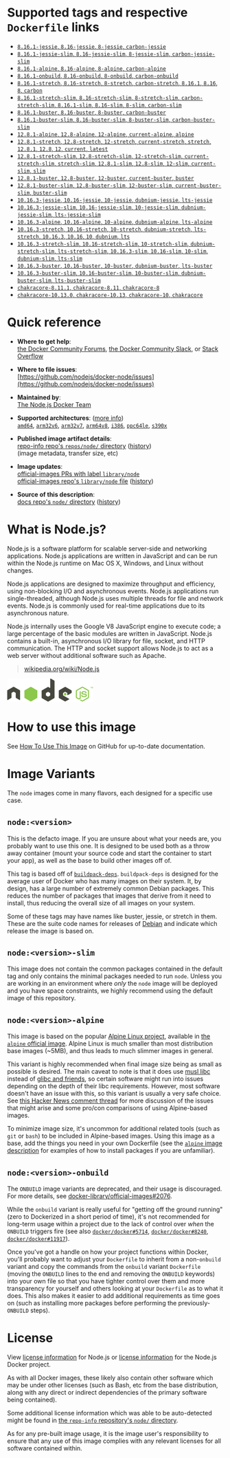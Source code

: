 <!--

********************************************************************************

WARNING:

    DO NOT EDIT "node/README.md"

    IT IS AUTO-GENERATED

    (from the other files in "node/" combined with a set of templates)

********************************************************************************

-->

# Supported tags and respective `Dockerfile` links

-	[`8.16.1-jessie`, `8.16-jessie`, `8-jessie`, `carbon-jessie`](https://github.com/nodejs/docker-node/blob/a9c583095d4cf08bbd68f570a1f9a99780820351/8/jessie/Dockerfile)
-	[`8.16.1-jessie-slim`, `8.16-jessie-slim`, `8-jessie-slim`, `carbon-jessie-slim`](https://github.com/nodejs/docker-node/blob/a9c583095d4cf08bbd68f570a1f9a99780820351/8/jessie-slim/Dockerfile)
-	[`8.16.1-alpine`, `8.16-alpine`, `8-alpine`, `carbon-alpine`](https://github.com/nodejs/docker-node/blob/a9c583095d4cf08bbd68f570a1f9a99780820351/8/alpine/Dockerfile)
-	[`8.16.1-onbuild`, `8.16-onbuild`, `8-onbuild`, `carbon-onbuild`](https://github.com/nodejs/docker-node/blob/a9c583095d4cf08bbd68f570a1f9a99780820351/8/onbuild/Dockerfile)
-	[`8.16.1-stretch`, `8.16-stretch`, `8-stretch`, `carbon-stretch`, `8.16.1`, `8.16`, `8`, `carbon`](https://github.com/nodejs/docker-node/blob/a9c583095d4cf08bbd68f570a1f9a99780820351/8/stretch/Dockerfile)
-	[`8.16.1-stretch-slim`, `8.16-stretch-slim`, `8-stretch-slim`, `carbon-stretch-slim`, `8.16.1-slim`, `8.16-slim`, `8-slim`, `carbon-slim`](https://github.com/nodejs/docker-node/blob/a9c583095d4cf08bbd68f570a1f9a99780820351/8/stretch-slim/Dockerfile)
-	[`8.16.1-buster`, `8.16-buster`, `8-buster`, `carbon-buster`](https://github.com/nodejs/docker-node/blob/a9c583095d4cf08bbd68f570a1f9a99780820351/8/buster/Dockerfile)
-	[`8.16.1-buster-slim`, `8.16-buster-slim`, `8-buster-slim`, `carbon-buster-slim`](https://github.com/nodejs/docker-node/blob/a9c583095d4cf08bbd68f570a1f9a99780820351/8/buster-slim/Dockerfile)
-	[`12.8.1-alpine`, `12.8-alpine`, `12-alpine`, `current-alpine`, `alpine`](https://github.com/nodejs/docker-node/blob/a9c583095d4cf08bbd68f570a1f9a99780820351/12/alpine/Dockerfile)
-	[`12.8.1-stretch`, `12.8-stretch`, `12-stretch`, `current-stretch`, `stretch`, `12.8.1`, `12.8`, `12`, `current`, `latest`](https://github.com/nodejs/docker-node/blob/a9c583095d4cf08bbd68f570a1f9a99780820351/12/stretch/Dockerfile)
-	[`12.8.1-stretch-slim`, `12.8-stretch-slim`, `12-stretch-slim`, `current-stretch-slim`, `stretch-slim`, `12.8.1-slim`, `12.8-slim`, `12-slim`, `current-slim`, `slim`](https://github.com/nodejs/docker-node/blob/a9c583095d4cf08bbd68f570a1f9a99780820351/12/stretch-slim/Dockerfile)
-	[`12.8.1-buster`, `12.8-buster`, `12-buster`, `current-buster`, `buster`](https://github.com/nodejs/docker-node/blob/a9c583095d4cf08bbd68f570a1f9a99780820351/12/buster/Dockerfile)
-	[`12.8.1-buster-slim`, `12.8-buster-slim`, `12-buster-slim`, `current-buster-slim`, `buster-slim`](https://github.com/nodejs/docker-node/blob/a9c583095d4cf08bbd68f570a1f9a99780820351/12/buster-slim/Dockerfile)
-	[`10.16.3-jessie`, `10.16-jessie`, `10-jessie`, `dubnium-jessie`, `lts-jessie`](https://github.com/nodejs/docker-node/blob/a9c583095d4cf08bbd68f570a1f9a99780820351/10/jessie/Dockerfile)
-	[`10.16.3-jessie-slim`, `10.16-jessie-slim`, `10-jessie-slim`, `dubnium-jessie-slim`, `lts-jessie-slim`](https://github.com/nodejs/docker-node/blob/a9c583095d4cf08bbd68f570a1f9a99780820351/10/jessie-slim/Dockerfile)
-	[`10.16.3-alpine`, `10.16-alpine`, `10-alpine`, `dubnium-alpine`, `lts-alpine`](https://github.com/nodejs/docker-node/blob/a9c583095d4cf08bbd68f570a1f9a99780820351/10/alpine/Dockerfile)
-	[`10.16.3-stretch`, `10.16-stretch`, `10-stretch`, `dubnium-stretch`, `lts-stretch`, `10.16.3`, `10.16`, `10`, `dubnium`, `lts`](https://github.com/nodejs/docker-node/blob/a9c583095d4cf08bbd68f570a1f9a99780820351/10/stretch/Dockerfile)
-	[`10.16.3-stretch-slim`, `10.16-stretch-slim`, `10-stretch-slim`, `dubnium-stretch-slim`, `lts-stretch-slim`, `10.16.3-slim`, `10.16-slim`, `10-slim`, `dubnium-slim`, `lts-slim`](https://github.com/nodejs/docker-node/blob/a9c583095d4cf08bbd68f570a1f9a99780820351/10/stretch-slim/Dockerfile)
-	[`10.16.3-buster`, `10.16-buster`, `10-buster`, `dubnium-buster`, `lts-buster`](https://github.com/nodejs/docker-node/blob/a9c583095d4cf08bbd68f570a1f9a99780820351/10/buster/Dockerfile)
-	[`10.16.3-buster-slim`, `10.16-buster-slim`, `10-buster-slim`, `dubnium-buster-slim`, `lts-buster-slim`](https://github.com/nodejs/docker-node/blob/a9c583095d4cf08bbd68f570a1f9a99780820351/10/buster-slim/Dockerfile)
-	[`chakracore-8.11.1`, `chakracore-8.11`, `chakracore-8`](https://github.com/nodejs/docker-node/blob/8ccd57c1457a1b47adc4d82f9fed9ad51ccef3c5/chakracore/8/Dockerfile)
-	[`chakracore-10.13.0`, `chakracore-10.13`, `chakracore-10`, `chakracore`](https://github.com/nodejs/docker-node/blob/69c8a5f448f46f9e34d7fb577eca79ba01f6864d/chakracore/10/Dockerfile)

# Quick reference

-	**Where to get help**:  
	[the Docker Community Forums](https://forums.docker.com/), [the Docker Community Slack](https://blog.docker.com/2016/11/introducing-docker-community-directory-docker-community-slack/), or [Stack Overflow](https://stackoverflow.com/search?tab=newest&q=docker)

-	**Where to file issues**:  
	[https://github.com/nodejs/docker-node/issues](https://github.com/nodejs/docker-node/issues)

-	**Maintained by**:  
	[The Node.js Docker Team](https://github.com/nodejs/docker-node)

-	**Supported architectures**: ([more info](https://github.com/docker-library/official-images#architectures-other-than-amd64))  
	[`amd64`](https://hub.docker.com/r/amd64/node/), [`arm32v6`](https://hub.docker.com/r/arm32v6/node/), [`arm32v7`](https://hub.docker.com/r/arm32v7/node/), [`arm64v8`](https://hub.docker.com/r/arm64v8/node/), [`i386`](https://hub.docker.com/r/i386/node/), [`ppc64le`](https://hub.docker.com/r/ppc64le/node/), [`s390x`](https://hub.docker.com/r/s390x/node/)

-	**Published image artifact details**:  
	[repo-info repo's `repos/node/` directory](https://github.com/docker-library/repo-info/blob/master/repos/node) ([history](https://github.com/docker-library/repo-info/commits/master/repos/node))  
	(image metadata, transfer size, etc)

-	**Image updates**:  
	[official-images PRs with label `library/node`](https://github.com/docker-library/official-images/pulls?q=label%3Alibrary%2Fnode)  
	[official-images repo's `library/node` file](https://github.com/docker-library/official-images/blob/master/library/node) ([history](https://github.com/docker-library/official-images/commits/master/library/node))

-	**Source of this description**:  
	[docs repo's `node/` directory](https://github.com/docker-library/docs/tree/master/node) ([history](https://github.com/docker-library/docs/commits/master/node))

# What is Node.js?

Node.js is a software platform for scalable server-side and networking applications. Node.js applications are written in JavaScript and can be run within the Node.js runtime on Mac OS X, Windows, and Linux without changes.

Node.js applications are designed to maximize throughput and efficiency, using non-blocking I/O and asynchronous events. Node.js applications run single-threaded, although Node.js uses multiple threads for file and network events. Node.js is commonly used for real-time applications due to its asynchronous nature.

Node.js internally uses the Google V8 JavaScript engine to execute code; a large percentage of the basic modules are written in JavaScript. Node.js contains a built-in, asynchronous I/O library for file, socket, and HTTP communication. The HTTP and socket support allows Node.js to act as a web server without additional software such as Apache.

> [wikipedia.org/wiki/Node.js](https://en.wikipedia.org/wiki/Node.js)

![logo](https://raw.githubusercontent.com/docker-library/docs/01c12653951b2fe592c1f93a13b4e289ada0e3a1/node/logo.png)

# How to use this image

See [How To Use This Image](https://github.com/nodejs/docker-node/blob/master/README.md#how-to-use-this-image) on GitHub for up-to-date documentation.

# Image Variants

The `node` images come in many flavors, each designed for a specific use case.

## `node:<version>`

This is the defacto image. If you are unsure about what your needs are, you probably want to use this one. It is designed to be used both as a throw away container (mount your source code and start the container to start your app), as well as the base to build other images off of.

This tag is based off of [`buildpack-deps`](https://hub.docker.com/_/buildpack-deps/). `buildpack-deps` is designed for the average user of Docker who has many images on their system. It, by design, has a large number of extremely common Debian packages. This reduces the number of packages that images that derive from it need to install, thus reducing the overall size of all images on your system.

Some of these tags may have names like buster, jessie, or stretch in them. These are the suite code names for releases of [Debian](https://wiki.debian.org/DebianReleases) and indicate which release the image is based on.

## `node:<version>-slim`

This image does not contain the common packages contained in the default tag and only contains the minimal packages needed to run `node`. Unless you are working in an environment where *only* the `node` image will be deployed and you have space constraints, we highly recommend using the default image of this repository.

## `node:<version>-alpine`

This image is based on the popular [Alpine Linux project](http://alpinelinux.org), available in [the `alpine` official image](https://hub.docker.com/_/alpine). Alpine Linux is much smaller than most distribution base images (~5MB), and thus leads to much slimmer images in general.

This variant is highly recommended when final image size being as small as possible is desired. The main caveat to note is that it does use [musl libc](http://www.musl-libc.org) instead of [glibc and friends](http://www.etalabs.net/compare_libcs.html), so certain software might run into issues depending on the depth of their libc requirements. However, most software doesn't have an issue with this, so this variant is usually a very safe choice. See [this Hacker News comment thread](https://news.ycombinator.com/item?id=10782897) for more discussion of the issues that might arise and some pro/con comparisons of using Alpine-based images.

To minimize image size, it's uncommon for additional related tools (such as `git` or `bash`) to be included in Alpine-based images. Using this image as a base, add the things you need in your own Dockerfile (see the [`alpine` image description](https://hub.docker.com/_/alpine/) for examples of how to install packages if you are unfamiliar).

## `node:<version>-onbuild`

The `ONBUILD` image variants are deprecated, and their usage is discouraged. For more details, see [docker-library/official-images#2076](https://github.com/docker-library/official-images/issues/2076).

While the `onbuild` variant is really useful for "getting off the ground running" (zero to Dockerized in a short period of time), it's not recommended for long-term usage within a project due to the lack of control over *when* the `ONBUILD` triggers fire (see also [`docker/docker#5714`](https://github.com/docker/docker/issues/5714), [`docker/docker#8240`](https://github.com/docker/docker/issues/8240), [`docker/docker#11917`](https://github.com/docker/docker/issues/11917)).

Once you've got a handle on how your project functions within Docker, you'll probably want to adjust your `Dockerfile` to inherit from a non-`onbuild` variant and copy the commands from the `onbuild` variant `Dockerfile` (moving the `ONBUILD` lines to the end and removing the `ONBUILD` keywords) into your own file so that you have tighter control over them and more transparency for yourself and others looking at your `Dockerfile` as to what it does. This also makes it easier to add additional requirements as time goes on (such as installing more packages before performing the previously-`ONBUILD` steps).

# License

View [license information](https://github.com/nodejs/node/blob/master/LICENSE) for Node.js or [license information](https://github.com/nodejs/docker-node/blob/master/LICENSE) for the Node.js Docker project.

As with all Docker images, these likely also contain other software which may be under other licenses (such as Bash, etc from the base distribution, along with any direct or indirect dependencies of the primary software being contained).

Some additional license information which was able to be auto-detected might be found in [the `repo-info` repository's `node/` directory](https://github.com/docker-library/repo-info/tree/master/repos/node).

As for any pre-built image usage, it is the image user's responsibility to ensure that any use of this image complies with any relevant licenses for all software contained within.

